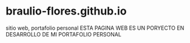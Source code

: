 # braulio-flores.github.io
sitio web, portafolio personal
ESTA PAGINA WEB ES UN PORYECTO EN DESARROLLO DE MI PORTAFOLIO PERSONAL
